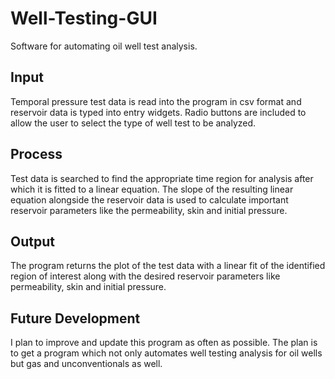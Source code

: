 # Well-Testing-GUI
Software for automating oil well test analysis. 

## Input
Temporal pressure test data is read into the program in csv format and reservoir data is typed into entry widgets. Radio buttons are included to allow the user to select the type of well test to be analyzed.

## Process
Test data is searched to find the appropriate time region for analysis after which it is fitted to a linear equation. The slope of the resulting linear equation alongside the reservoir data is used to calculate important reservoir parameters like the permeability, skin and initial pressure. 

## Output 
The program returns the plot of the test data with a linear fit of the identified region of interest along with the desired reservoir parameters like permeability, skin  and initial pressure.

## Future Development 
I plan to improve and update this program as often as possible. The plan is to get a program which not only automates well testing analysis for oil wells but gas and unconventionals as well. 

